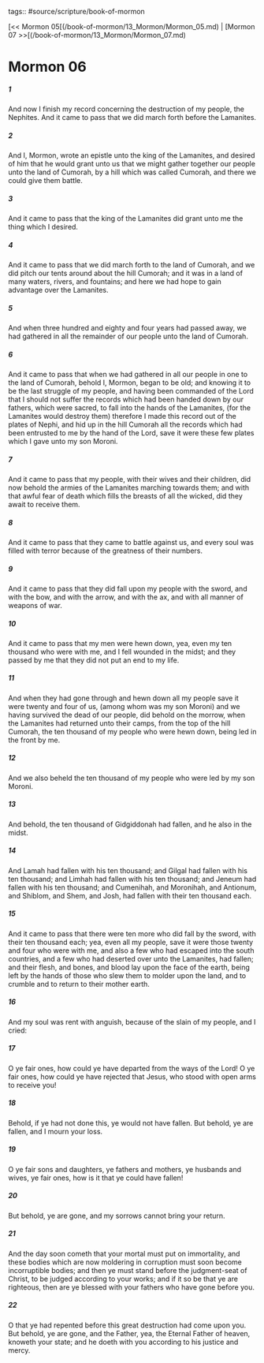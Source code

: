 tags:: #source/scripture/book-of-mormon

[<< Mormon 05[(/book-of-mormon/13_Mormon/Mormon_05.md) | [Mormon 07 >>[(/book-of-mormon/13_Mormon/Mormon_07.md)

# Mormon 06

##### 1

And now I finish my record concerning the destruction of my people, the Nephites. And it came to pass that we did march forth before the Lamanites.

##### 2

And I, Mormon, wrote an epistle unto the king of the Lamanites, and desired of him that he would grant unto us that we might gather together our people unto the land of Cumorah, by a hill which was called Cumorah, and there we could give them battle.

##### 3

And it came to pass that the king of the Lamanites did grant unto me the thing which I desired.

##### 4

And it came to pass that we did march forth to the land of Cumorah, and we did pitch our tents around about the hill Cumorah; and it was in a land of many waters, rivers, and fountains; and here we had hope to gain advantage over the Lamanites.

##### 5

And when three hundred and eighty and four years had passed away, we had gathered in all the remainder of our people unto the land of Cumorah.

##### 6

And it came to pass that when we had gathered in all our people in one to the land of Cumorah, behold I, Mormon, began to be old; and knowing it to be the last struggle of my people, and having been commanded of the Lord that I should not suffer the records which had been handed down by our fathers, which were sacred, to fall into the hands of the Lamanites, (for the Lamanites would destroy them) therefore I made this record out of the plates of Nephi, and hid up in the hill Cumorah all the records which had been entrusted to me by the hand of the Lord, save it were these few plates which I gave unto my son Moroni.

##### 7

And it came to pass that my people, with their wives and their children, did now behold the armies of the Lamanites marching towards them; and with that awful fear of death which fills the breasts of all the wicked, did they await to receive them.

##### 8

And it came to pass that they came to battle against us, and every soul was filled with terror because of the greatness of their numbers.

##### 9

And it came to pass that they did fall upon my people with the sword, and with the bow, and with the arrow, and with the ax, and with all manner of weapons of war.

##### 10

And it came to pass that my men were hewn down, yea, even my ten thousand who were with me, and I fell wounded in the midst; and they passed by me that they did not put an end to my life.

##### 11

And when they had gone through and hewn down all my people save it were twenty and four of us, (among whom was my son Moroni) and we having survived the dead of our people, did behold on the morrow, when the Lamanites had returned unto their camps, from the top of the hill Cumorah, the ten thousand of my people who were hewn down, being led in the front by me.

##### 12

And we also beheld the ten thousand of my people who were led by my son Moroni.

##### 13

And behold, the ten thousand of Gidgiddonah had fallen, and he also in the midst.

##### 14

And Lamah had fallen with his ten thousand; and Gilgal had fallen with his ten thousand; and Limhah had fallen with his ten thousand; and Jeneum had fallen with his ten thousand; and Cumenihah, and Moronihah, and Antionum, and Shiblom, and Shem, and Josh, had fallen with their ten thousand each.

##### 15

And it came to pass that there were ten more who did fall by the sword, with their ten thousand each; yea, even all my people, save it were those twenty and four who were with me, and also a few who had escaped into the south countries, and a few who had deserted over unto the Lamanites, had fallen; and their flesh, and bones, and blood lay upon the face of the earth, being left by the hands of those who slew them to molder upon the land, and to crumble and to return to their mother earth.

##### 16

And my soul was rent with anguish, because of the slain of my people, and I cried:

##### 17

O ye fair ones, how could ye have departed from the ways of the Lord! O ye fair ones, how could ye have rejected that Jesus, who stood with open arms to receive you!

##### 18

Behold, if ye had not done this, ye would not have fallen. But behold, ye are fallen, and I mourn your loss.

##### 19

O ye fair sons and daughters, ye fathers and mothers, ye husbands and wives, ye fair ones, how is it that ye could have fallen!

##### 20

But behold, ye are gone, and my sorrows cannot bring your return.

##### 21

And the day soon cometh that your mortal must put on immortality, and these bodies which are now moldering in corruption must soon become incorruptible bodies; and then ye must stand before the judgment-seat of Christ, to be judged according to your works; and if it so be that ye are righteous, then are ye blessed with your fathers who have gone before you.

##### 22

O that ye had repented before this great destruction had come upon you. But behold, ye are gone, and the Father, yea, the Eternal Father of heaven, knoweth your state; and he doeth with you according to his justice and mercy.
